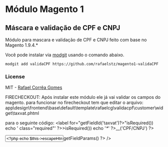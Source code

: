 # Módulo Magento 1
## Máscara e validação de CPF e CNPJ

Módulo para mascara e validação de CPF e CNPJ feito com base no Magento 1.9.4.*

Você pode instalar via [modgit](https://github.com/jreinke/modgit) usando o comando abaixo.

```
modgit add validaCPF https://github.com/rafaelstz/magento1-validaCPF
```

### License

MIT - [Rafael Corrêa Gomes](https://github.com/rafaelstz)

FIRECHECKOUT:
Após instalar este módulo ele já vai validar os campos do magento.
para funcionar no firecheckout tem que editar o arquivo:
app\design\frontend\base\default\template\rafaelcg\validacpf\customer\widget\taxvat.phtml

para o seguinte código:
<label for="<?= $this->getFieldId('taxvat')?>"<?php if ($this->isRequired()) echo ' class="required"' ?>><?php if ($this->isRequired()) echo '<em>*</em>' ?><?php echo $this->__('CPF/CNPJ') ?></label>
<div class="input-box">
    <input type="text" id="<?= $this->getFieldId('taxvat')?>" name="<?php echo $this->getFieldName('taxvat')?>" value="<?php echo $this->escapeHtml($this->getTaxvat()) ?>" title="<?php echo Mage::helper('core')->quoteEscape($this->__('CPF/CNPJ')) ?>" class="input-text validar-cpf <?php echo $this->helper('customer/address')->getAttributeValidationClass('taxvat') ?>" <?php echo $this->getFieldParams() ?> />
</div>

<script type="text/javascript">
//<![CDATA[
    Validation.add('validar-cpf', '<?= $this->__('O número informado é inválido') ?>', function(v) {return validaCPFCNPJ.init(v,0);});
    document.observe("dom:loaded",() => {
        document.querySelectorAll('[id="<?php echo $this->getFieldId('taxvat')?>"]').forEach(($input) => {
            $input.addEventListener('input', (e) => {
                e.target.value = validaCPFCNPJ.mask(e.target.value);
            }, false)
        });
    })
//]]>
</script>
